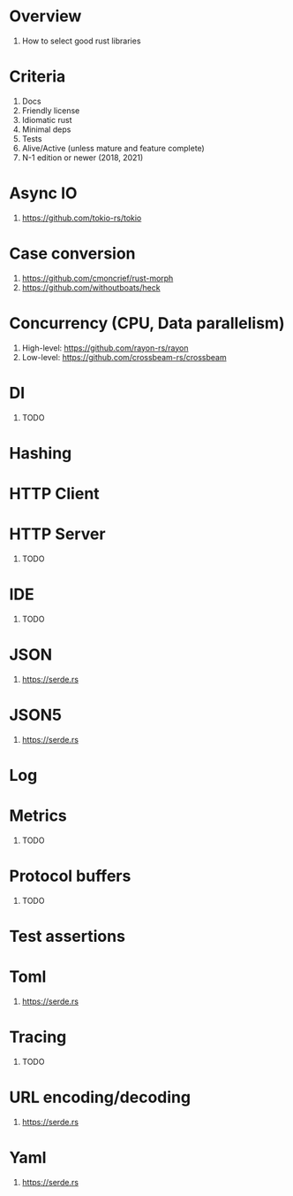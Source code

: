 # Overview
1. How to select good rust libraries


# Criteria
1. Docs
1. Friendly license
1. Idiomatic rust
1. Minimal deps
1. Tests
1. Alive/Active (unless mature and feature complete)
1. N-1 edition or newer (2018, 2021)


# Async IO
1. https://github.com/tokio-rs/tokio


# Case conversion
1. https://github.com/cmoncrief/rust-morph
1. https://github.com/withoutboats/heck


# Concurrency (CPU, Data parallelism)
1. High-level: https://github.com/rayon-rs/rayon
1. Low-level: https://github.com/crossbeam-rs/crossbeam


# DI
1. TODO


# Hashing


# HTTP Client


# HTTP Server
1. TODO


# IDE
1. TODO


# JSON
1. https://serde.rs


# JSON5
1. https://serde.rs


# Log


# Metrics
1. TODO


# Protocol buffers
1. TODO


# Test assertions


# Toml
1. https://serde.rs


# Tracing
1. TODO

# URL encoding/decoding
1. https://serde.rs


# Yaml
1. https://serde.rs
